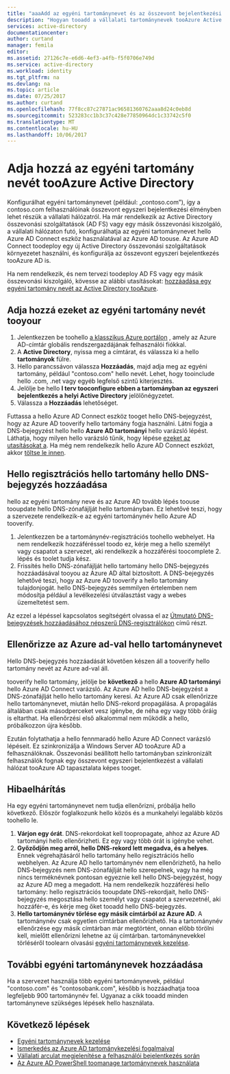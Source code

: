 ```yaml
---
title: "aaaAdd az egyéni tartománynevet és az összevont bejelentkezési tooAzure Active Directory beállítása |} Microsoft Docs"
description: "Hogyan tooadd a vállalati tartománynevek tooAzure Active Directory tooset összevont bejelentkezés Azure Active Directory és a helyszíni-összevonási megoldás közötti mentése"
services: active-directory
documentationcenter: 
author: curtand
manager: femila
editor: 
ms.assetid: 27126c7e-e6d6-4ef3-a4fb-f5f0706e749d
ms.service: active-directory
ms.workload: identity
ms.tgt_pltfrm: na
ms.devlang: na
ms.topic: article
ms.date: 07/25/2017
ms.author: curtand
ms.openlocfilehash: 77f8cc87c27871ac96581360762aaa8d24c0eb8d
ms.sourcegitcommit: 523283cc1b3c37c428e77850964dc1c33742c5f0
ms.translationtype: MT
ms.contentlocale: hu-HU
ms.lasthandoff: 10/06/2017
---
```

# <a name="add-your-custom-domain-name-tooazure-active-directory"></a>Adja hozzá az egyéni tartomány nevét tooAzure Active Directory
Konfigurálhat egyéni tartománynevet (például: „contoso.com”), így a contoso.com felhasználóinak összevont egyszeri bejelentkezési élményben lehet részük a vállalati hálózatról. Ha már rendelkezik az Active Directory összevonási szolgáltatások (AD FS) vagy egy másik összevonási kiszolgáló, a vállalati hálózaton futó, konfigurálhatja az egyéni tartománynevet hello Azure AD Connect eszköz használatával az Azure AD toouse. Az Azure AD Connect toodeploy egy új Active Directory összevonási szolgáltatások környezetet használni, és konfigurálja az összevont egyszeri bejelentkezés tooAzure AD is.

Ha nem rendelkezik, és nem tervezi toodeploy AD FS vagy egy másik összevonási kiszolgáló, kövesse az alábbi utasításokat: [hozzáadása egy egyéni tartomány nevét az Active Directory tooAzure](active-directory-add-domain.md).

## <a name="add-a-custom-domain-name-tooyour-directory"></a>Adja hozzá ezeket az egyéni tartomány nevét tooyour
1. Jelentkezzen be toohello [a klasszikus Azure portálon](https://manage.windowsazure.com/) , amely az Azure AD-címtár globális rendszergazdájának felhasználói fiókkal.
2. A **Active Directory**, nyissa meg a címtárat, és válassza ki a hello **tartományok** fülre.
3. Hello parancssávon válassza **Hozzáadás**, majd adja meg az egyéni tartomány, például "contoso.com" hello nevét. Lehet, hogy tooinclude hello .com, .net vagy egyéb legfelső szintű kiterjesztés.
4. Jelölje be hello **I terv tooconfigure ebben a tartományban az egyszeri bejelentkezés a helyi Active Directory** jelölőnégyzetet.
5. Válassza a **Hozzáadás** lehetőséget.

Futtassa a hello Azure AD Connect eszköz tooget hello DNS-bejegyzést, hogy az Azure AD tooverify hello tartomány fogja használni. Látni fogja a DNS-bejegyzést hello hello **Azure AD tartományi** hello varázsló lépést. Láthatja, hogy milyen hello varázsló tűnik, hogy lépése [ezeket az utasításokat a](connect/active-directory-aadconnect-get-started-custom.md#verify-the-azure-ad-domain-selected-for-federation). Ha még nem rendelkezik hello Azure AD Connect eszközt, akkor [töltse le innen](http://go.microsoft.com/fwlink/?LinkId=615771).

## <a name="add-hello-dns-entry-at-hello-domain-name-registrar-for-hello-domain"></a>Hello regisztrációs hello tartomány hello DNS-bejegyzés hozzáadása
hello az egyéni tartomány neve és az Azure AD tovább lépés toouse tooupdate hello DNS-zónafájlját hello tartományban. Ez lehetővé teszi, hogy a szervezete rendelkezik-e az egyéni tartománynév hello Azure AD tooverify.

1. Jelentkezzen be a tartománynév-regisztrációs toohello webhelyet. Ha nem rendelkezik hozzáféréssel toodo ez, kérje meg a hello személyt vagy csapatot a szervezet, aki rendelkezik a hozzáférési toocomplete 2. lépés és toolet tudja kész.
2. Frissítés hello DNS-zónafájlját hello tartomány hello DNS-bejegyzés hozzáadásával tooyou az Azure AD által biztosított. A DNS-bejegyzés lehetővé teszi, hogy az Azure AD tooverify a hello tartomány tulajdonjogát. hello DNS-bejegyzés semmilyen értelemben nem módosítja például a levélkezelési útválasztást vagy a webes üzemeltetést sem.

Az ezzel a lépéssel kapcsolatos segítségért olvassa el az [Útmutató DNS-bejegyzések hozzáadásához népszerű DNS-regisztrálókon](https://support.office.com/article/Create-DNS-records-for-Office-365-when-you-manage-your-DNS-records-b0f3fdca-8a80-4e8e-9ef3-61e8a2a9ab23/) című részt.

## <a name="verify-hello-domain-name-with-azure-ad"></a>Ellenőrizze az Azure ad-val hello tartománynevet
Hello DNS-bejegyzés hozzáadását követően készen áll a tooverify hello tartomány nevét az Azure ad-val áll.

tooverify hello tartomány, jelölje be **következő** a hello **Azure AD tartományi** hello Azure AD Connect varázsló. Az Azure AD hello DNS-bejegyzést a DNS-zónafájlját hello hello tartomány keresi. Az Azure AD csak ellenőrizze hello tartománynevet, miután hello DNS-rekord propagálása. A propagálás általában csak másodperceket vesz igénybe, de néha egy vagy több óráig is eltarthat. Ha ellenőrzési első alkalommal nem működik a hello, próbálkozzon újra később.

Ezután folytathatja a hello fennmaradó hello Azure AD Connect varázsló lépéseit. Ez szinkronizálja a Windows Server AD tooAzure AD a felhasználóknak. Összevonási beállított hello tartományban szinkronizált felhasználók fognak egy összevont egyszeri bejelentkezést a vállalati hálózat tooAzure AD tapasztalata képes tooget.

## <a name="troubleshooting"></a>Hibaelhárítás
Ha egy egyéni tartománynevet nem tudja ellenőrizni, próbálja hello következő. Először foglalkozunk hello közös és a munkahelyi legalább közös toohello le.

1. **Várjon egy órát**. DNS-rekordokat kell toopropagate, ahhoz az Azure AD tartományi hello ellenőrizheti. Ez egy vagy több órát is igénybe vehet.
2. **Győződjön meg arról, hello DNS-rekord lett megadva, és a helyes**. Ennek végrehajtásáról hello tartomány hello regisztrációs hello webhelyen. Az Azure AD hello tartománynév nem ellenőrizhető, ha hello DNS-bejegyzés nem DNS-zónafájlját hello szerepelnek, vagy ha még nincs terméknévnek pontosan egyeznie kell hello DNS-bejegyzést, hogy az Azure AD meg a megadott. Ha nem rendelkezik hozzáférési hello tartomány: hello regisztrációs tooupdate DNS-rekordjait, hello DNS-bejegyzés megosztása hello személyt vagy csapatot a szervezetnél, aki hozzáfér-e, és kérje meg őket tooadd hello DNS-bejegyzés.
3. **Hello tartománynév törlése egy másik címtárból az Azure AD**. A tartománynév csak egyetlen címtárban ellenőrizhető. Ha a tartománynév ellenőrzése egy másik címtárban már megtörtént, onnan előbb törölni kell, mielőtt ellenőrizni lehetne az új címtárban. tartománynevekkel törléséről toolearn olvasási [egyéni tartománynevek kezelése](active-directory-add-manage-domain-names.md).

## <a name="add-more-custom-domain-names"></a>További egyéni tartománynevek hozzáadása
Ha a szervezet használja több egyéni tartománynevek, például "contoso.com" és "contosobank.com", később is hozzáadhatja tooa legfeljebb 900 tartománynév fel. Ugyanaz a cikk tooadd minden tartományneve szükséges lépések hello használata.

## <a name="next-steps"></a>Következő lépések
* [Egyéni tartománynevek kezelése](active-directory-add-manage-domain-names.md)
* [Ismerkedés az Azure AD tartománykezelési fogalmaival](active-directory-add-domain-concepts.md)
* [Vállalati arculat megjelenítése a felhasználói bejelentkezés során](active-directory-add-company-branding.md)
* [Az Azure AD PowerShell toomanage tartománynevek használata](https://msdn.microsoft.com/library/azure/e1ef403f-3347-4409-8f46-d72dafa116e0#BKMK_ManageDomains)

